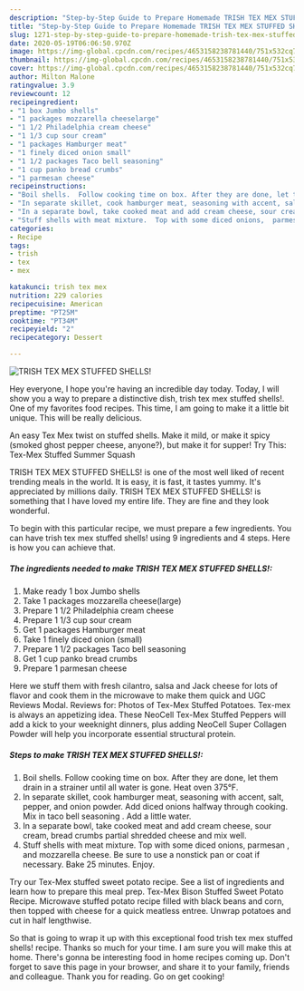 ```yaml
---
description: "Step-by-Step Guide to Prepare Homemade TRISH TEX MEX STUFFED SHELLS!"
title: "Step-by-Step Guide to Prepare Homemade TRISH TEX MEX STUFFED SHELLS!"
slug: 1271-step-by-step-guide-to-prepare-homemade-trish-tex-mex-stuffed-shells
date: 2020-05-19T06:06:50.970Z
image: https://img-global.cpcdn.com/recipes/4653158238781440/751x532cq70/trish-tex-mex-stuffed-shells-recipe-main-photo.jpg
thumbnail: https://img-global.cpcdn.com/recipes/4653158238781440/751x532cq70/trish-tex-mex-stuffed-shells-recipe-main-photo.jpg
cover: https://img-global.cpcdn.com/recipes/4653158238781440/751x532cq70/trish-tex-mex-stuffed-shells-recipe-main-photo.jpg
author: Milton Malone
ratingvalue: 3.9
reviewcount: 12
recipeingredient:
- "1 box Jumbo shells"
- "1 packages mozzarella cheeselarge"
- "1 1/2 Philadelphia cream cheese"
- "1 1/3 cup sour cream"
- "1 packages Hamburger meat"
- "1 finely diced onion small"
- "1 1/2 packages Taco bell seasoning"
- "1 cup panko bread crumbs"
- "1 parmesan cheese"
recipeinstructions:
- "Boil shells.  Follow cooking time on box. After they are done, let them drain in a strainer until all water is gone.  Heat oven 375°F."
- "In separate skillet, cook hamburger meat, seasoning with accent, salt, pepper, and onion powder. Add diced onions halfway through cooking. Mix in taco bell seasoning .  Add a little water."
- "In a separate bowl, take cooked meat and add cream cheese, sour cream, bread crumbs partial shredded cheese and mix well."
- "Stuff shells with meat mixture.  Top with some diced onions,  parmesan , and mozzarella cheese.  Be sure to use a nonstick pan or coat if necessary. Bake 25 minutes.  Enjoy."
categories:
- Recipe
tags:
- trish
- tex
- mex

katakunci: trish tex mex 
nutrition: 229 calories
recipecuisine: American
preptime: "PT25M"
cooktime: "PT34M"
recipeyield: "2"
recipecategory: Dessert

---
```



![TRISH TEX MEX STUFFED SHELLS!](https://img-global.cpcdn.com/recipes/4653158238781440/751x532cq70/trish-tex-mex-stuffed-shells-recipe-main-photo.jpg)

Hey everyone, I hope you're having an incredible day today. Today, I will show you a way to prepare a distinctive dish, trish tex mex stuffed shells!. One of my favorites food recipes. This time, I am going to make it a little bit unique. This will be really delicious.

An easy Tex Mex twist on stuffed shells. Make it mild, or make it spicy (smoked ghost pepper cheese, anyone?), but make it for supper! Try This: Tex-Mex Stuffed Summer Squash

TRISH TEX MEX STUFFED SHELLS! is one of the most well liked of recent trending meals in the world. It is easy, it is fast, it tastes yummy. It's appreciated by millions daily. TRISH TEX MEX STUFFED SHELLS! is something that I have loved my entire life. They are fine and they look wonderful.


To begin with this particular recipe, we must prepare a few ingredients. You can have trish tex mex stuffed shells! using 9 ingredients and 4 steps. Here is how you can achieve that.

<!--inarticleads1-->

##### The ingredients needed to make TRISH TEX MEX STUFFED SHELLS!:

1. Make ready 1 box Jumbo shells
1. Take 1 packages mozzarella cheese(large)
1. Prepare 1 1/2 Philadelphia cream cheese
1. Prepare 1 1/3 cup sour cream
1. Get 1 packages Hamburger meat
1. Take 1 finely diced onion (small)
1. Prepare 1 1/2 packages Taco bell seasoning
1. Get 1 cup panko bread crumbs
1. Prepare 1 parmesan cheese


Here we stuff them with fresh cilantro, salsa and Jack cheese for lots of flavor and cook them in the microwave to make them quick and UGC Reviews Modal. Reviews for: Photos of Tex-Mex Stuffed Potatoes. Tex-mex is always an appetizing idea. These NeoCell Tex-Mex Stuffed Peppers will add a kick to your weeknight dinners, plus adding NeoCell Super Collagen Powder will help you incorporate essential structural protein. 

<!--inarticleads2-->

##### Steps to make TRISH TEX MEX STUFFED SHELLS!:

1. Boil shells.  Follow cooking time on box. After they are done, let them drain in a strainer until all water is gone.  Heat oven 375°F.
1. In separate skillet, cook hamburger meat, seasoning with accent, salt, pepper, and onion powder. Add diced onions halfway through cooking. Mix in taco bell seasoning .  Add a little water.
1. In a separate bowl, take cooked meat and add cream cheese, sour cream, bread crumbs partial shredded cheese and mix well.
1. Stuff shells with meat mixture.  Top with some diced onions,  parmesan , and mozzarella cheese.  Be sure to use a nonstick pan or coat if necessary. Bake 25 minutes.  Enjoy.


Try our Tex-Mex stuffed sweet potato recipe. See a list of ingredients and learn how to prepare this meal prep. Tex-Mex Bison Stuffed Sweet Potato Recipe. Microwave stuffed potato recipe filled with black beans and corn, then topped with cheese for a quick meatless entree. Unwrap potatoes and cut in half lengthwise. 

So that is going to wrap it up with this exceptional food trish tex mex stuffed shells! recipe. Thanks so much for your time. I am sure you will make this at home. There's gonna be interesting food in home recipes coming up. Don't forget to save this page in your browser, and share it to your family, friends and colleague. Thank you for reading. Go on get cooking!
